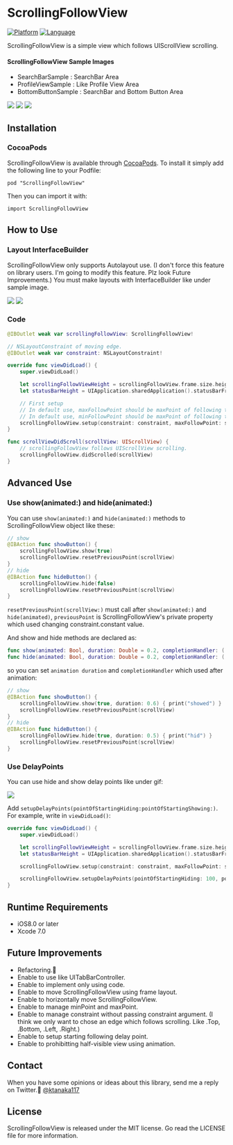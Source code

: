 # ScrollingFollowView

[![Platform](http://img.shields.io/badge/platform-ios-blue.svg?style=flat
)](https://developer.apple.com/iphone/index.action)
[![Language](http://img.shields.io/badge/language-swift-brightgreen.svg?style=flat
)](https://developer.apple.com/swift)

ScrollingFollowView is a simple view which follows UIScrollView scrolling.

#### ScrollingFollowView Sample Images
- SearchBarSample    : SearchBar Area
- ProfileViewSample  : Like Profile View Area
- BottomButtonSample : SearchBar and Bottom Button Area

![](./SampleImage/SearchBarSample.gif)
![](./SampleImage/ProfileViewSample.gif)
![](./SampleImage/BottomButtonSample.gif)

## Installation
### CocoaPods
ScrollingFollowView is available through [CocoaPods](http://cocoapods.org). To install it simply add the following line to your Podfile:

```
pod "ScrollingFollowView"
```

Then you can import it with:

```
import ScrollingFollowView
```

## How to Use
### Layout InterfaceBuilder
ScrollingFollowView only supports Autolayout use. 
(I don't force this feature on library users. I'm going to modify this feature. Plz look Future Improvements.)
You must make layouts with InterfaceBuilder like under sample image.

![](./SampleImage/HowToUse.png)
![](./SampleImage/module.jpg)

### Code
```swift
@IBOutlet weak var scrollingFollowView: ScrollingFollowView!

// NSLayoutConstraint of moving edge.
@IBOutlet weak var constraint: NSLayoutConstraint!

override func viewDidLoad() {
    super.viewDidLoad()

    let scrollingFollowViewHeight = scrollingFollowView.frame.size.height
    let statusBarHeight = UIApplication.sharedApplication().statusBarFrame.size.height

    // First setup
    // In default use, maxFollowPoint should be maxPoint of following to scroll DOWN.
    // In default use, minFollowPoint should be maxPoint of following to scroll UP.
    scrollingFollowView.setup(constraint: constraint, maxFollowPoint: scrollingFollowViewHeight + statusBarHeight, minFollowPoint: 0)
}
```

```swift
func scrollViewDidScroll(scrollView: UIScrollView) {
	// scrollingFollowView follows UIScrollView scrolling.
    scrollingFollowView.didScrolled(scrollView)
}
```

## Advanced Use
### Use show(animated:) and hide(animated:)
You can use `show(animated:)` and `hide(animated:)` methods to ScrollingFollowView object like these:

```swift
// show
@IBAction func showButton() {
	scrollingFollowView.show(true)
	scrollingFollowView.resetPreviousPoint(scrollView)
}
// hide
@IBAction func hideButton() {
	scrollingFollowView.hide(false)
	scrollingFollowView.resetPreviousPoint(scrollView)
}
```

`resetPreviousPoint(scrollView:)` must call after `show(animated:)` and `hide(animated)`, `previousPoint` is ScrollingFollowView's private property which used changing constraint.constant value.

And show and hide methods are declared as:
```swift
func show(animated: Bool, duration: Double = 0.2, completionHandler: (()->())? = nil)
func hide(animated: Bool, duration: Double = 0.2, completionHandler: (()->())? = nil)
```

so you can set `animation duration` and `completionHandler` which used after animation:

```swift
// show
@IBAction func showButton() {
	scrollingFollowView.show(true, duration: 0.6) { print("showed") }
	scrollingFollowView.resetPreviousPoint(scrollView)
}
// hide
@IBAction func hideButton() {
	scrollingFollowView.hide(true, duration: 0.5) { print("hid") }
	scrollingFollowView.resetPreviousPoint(scrollView)
}
```

### Use DelayPoints
You can use hide and show delay points like under gif:

![](./SampleImage/DelaySample.gif)

Add `setupDelayPoints(pointOfStartingHiding:pointOfStartingShowing:)`.
For example, write in `viewDidLoad()`:

```swift
override func viewDidLoad() {
    super.viewDidLoad()

    let scrollingFollowViewHeight = scrollingFollowView.frame.size.height
    let statusBarHeight = UIApplication.sharedApplication().statusBarFrame.size.height

    scrollingFollowView.setup(constraint: constraint, maxFollowPoint: scrollingFollowViewHeight + statusBarHeight, minFollowPoint: 0)

    scrollingFollowView.setupDelayPoints(pointOfStartingHiding: 100, pointOfStartingShowing: 50)
}
```

## Runtime Requirements

- iOS8.0 or later
- Xcode 7.0

## Future Improvements
- Refactoring.💪
- Enable to use like UITabBarController.
- Enable to implement only using code.
- Enable to move ScrollingFollowView using frame layout.
- Enable to horizontally move ScrollingFollowView.
- Enable to manage minPoint and maxPoint.
- Enable to manage constraint without passing constraint argument. (I think we only want to chose an edge which follows scrolling. Like .Top, .Bottom, .Left, .Right.)
- Enable to setup starting following delay point.
- Enable to prohibitting half-visible view using animation.

## Contact
When you have some opinions or ideas about this library, send me a reply on Twitter.🍣
[@ktanaka117](https://twitter.com/ktanaka117)

## License
ScrollingFollowView is released under the MIT license. Go read the LICENSE file for more information.